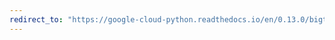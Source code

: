 ```yaml
---
redirect_to: "https://google-cloud-python.readthedocs.io/en/0.13.0/bigtable-client-intro.html"
---
```

